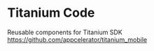 # Titanium Code
Reusable components for Titanium SDK https://github.com/appcelerator/titanium_mobile
